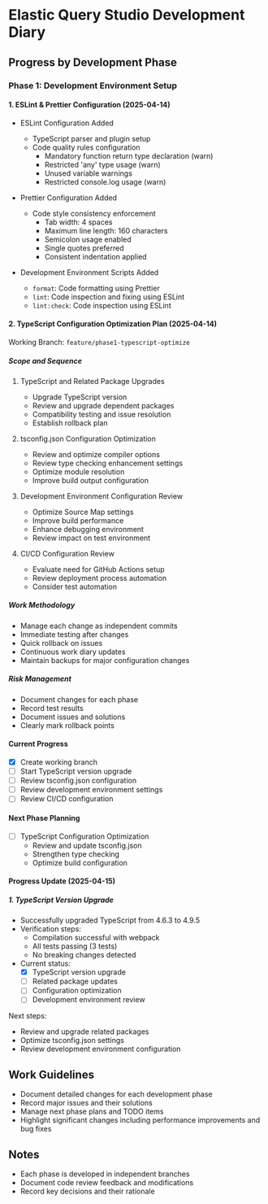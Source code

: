 # Elastic Query Studio Development Diary

## Progress by Development Phase

### Phase 1: Development Environment Setup
#### 1. ESLint & Prettier Configuration (2025-04-14)
- ESLint Configuration Added
  - TypeScript parser and plugin setup
  - Code quality rules configuration
    - Mandatory function return type declaration (warn)
    - Restricted 'any' type usage (warn)
    - Unused variable warnings
    - Restricted console.log usage (warn)

- Prettier Configuration Added
  - Code style consistency enforcement
    - Tab width: 4 spaces
    - Maximum line length: 160 characters
    - Semicolon usage enabled
    - Single quotes preferred
    - Consistent indentation applied

- Development Environment Scripts Added
  - `format`: Code formatting using Prettier
  - `lint`: Code inspection and fixing using ESLint
  - `lint:check`: Code inspection using ESLint

#### 2. TypeScript Configuration Optimization Plan (2025-04-14)
Working Branch: `feature/phase1-typescript-optimize`

##### Scope and Sequence

1. TypeScript and Related Package Upgrades
   - Upgrade TypeScript version
   - Review and upgrade dependent packages
   - Compatibility testing and issue resolution
   - Establish rollback plan

2. tsconfig.json Configuration Optimization
   - Review and optimize compiler options
   - Review type checking enhancement settings
   - Optimize module resolution
   - Improve build output configuration

3. Development Environment Configuration Review
   - Optimize Source Map settings
   - Improve build performance
   - Enhance debugging environment
   - Review impact on test environment

4. CI/CD Configuration Review
   - Evaluate need for GitHub Actions setup
   - Review deployment process automation
   - Consider test automation

##### Work Methodology
- Manage each change as independent commits
- Immediate testing after changes
- Quick rollback on issues
- Continuous work diary updates
- Maintain backups for major configuration changes

##### Risk Management
- Document changes for each phase
- Record test results
- Document issues and solutions
- Clearly mark rollback points

#### Current Progress
- [x] Create working branch
- [ ] Start TypeScript version upgrade
- [ ] Review tsconfig.json configuration
- [ ] Review development environment settings
- [ ] Review CI/CD configuration

#### Next Phase Planning
- [ ] TypeScript Configuration Optimization
  - Review and update tsconfig.json
  - Strengthen type checking
  - Optimize build configuration

#### Progress Update (2025-04-15)
##### 1. TypeScript Version Upgrade
- Successfully upgraded TypeScript from 4.6.3 to 4.9.5
- Verification steps:
  - Compilation successful with webpack
  - All tests passing (3 tests)
  - No breaking changes detected
- Current status:
  - [x] TypeScript version upgrade
  - [ ] Related package updates
  - [ ] Configuration optimization
  - [ ] Development environment review

Next steps:
- Review and upgrade related packages
- Optimize tsconfig.json settings
- Review development environment configuration

## Work Guidelines
- Document detailed changes for each development phase
- Record major issues and their solutions
- Manage next phase plans and TODO items
- Highlight significant changes including performance improvements and bug fixes

## Notes
- Each phase is developed in independent branches
- Document code review feedback and modifications
- Record key decisions and their rationale 